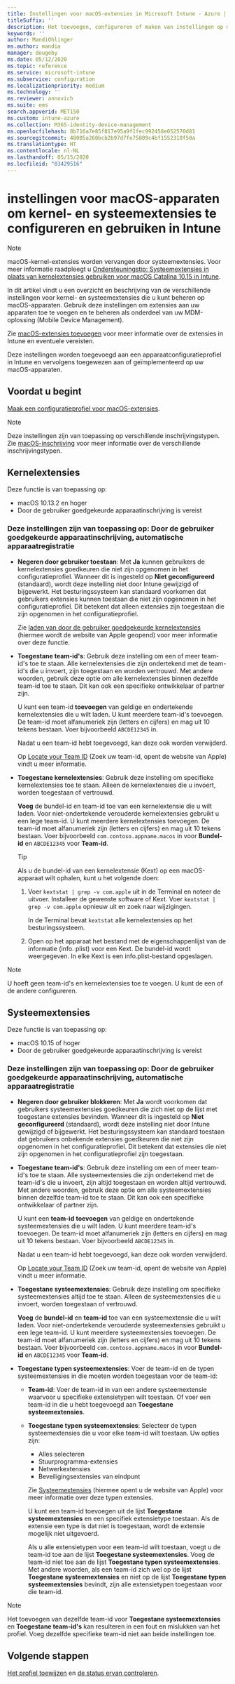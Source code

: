 ```yaml
---
title: Instellingen voor macOS-extensies in Microsoft Intune - Azure | Microsoft Docs
titleSuffix: ''
description: Het toevoegen, configureren of maken van instellingen op macOS-apparaten voor het gebruik van systeemextensies en kernelextensies. U kunt ook toestaan dat gebruikers goedgekeurde extensies overschrijven, alle extensies van een team-id toestaan of specifieke extensies of apps toestaan in Microsoft Intune.
keywords: ''
author: MandiOhlinger
ms.author: mandia
manager: dougeby
ms.date: 05/12/2020
ms.topic: reference
ms.service: microsoft-intune
ms.subservice: configuration
ms.localizationpriority: medium
ms.technology: ''
ms.reviewer: annovich
ms.suite: ems
search.appverid: MET150
ms.custom: intune-azure
ms.collection: M365-identity-device-management
ms.openlocfilehash: 8b716a7e85f817e95a9f1fec992458e052570d81
ms.sourcegitcommit: 48005a260bcb2b97d7fe75809c4bf1552318f50a
ms.translationtype: HT
ms.contentlocale: nl-NL
ms.lasthandoff: 05/15/2020
ms.locfileid: "83429516"
---
```

# <a name="macos-device-settings-to-configure-and-use-kernel-and-system-extensions-in-intune"></a>instellingen voor macOS-apparaten om kernel- en systeemextensies te configureren en gebruiken in Intune

> [!NOTE]
> macOS-kernel-extensies worden vervangen door systeemextensies. Voor meer informatie raadpleegt u [Ondersteuningstip: Systeemextensies in plaats van kernelextensies gebruiken voor macOS Catalina 10.15 in Intune](https://techcommunity.microsoft.com/t5/intune-customer-success/support-tip-using-system-extensions-instead-of-kernel-extensions/ba-p/1191413).

In dit artikel vindt u een overzicht en beschrijving van de verschillende instellingen voor kernel- en systeemextensies die u kunt beheren op macOS-apparaten. Gebruik deze instellingen om extensies aan uw apparaten toe te voegen en te beheren als onderdeel van uw MDM-oplossing (Mobile Device Management).

Zie [macOS-extensies toevoegen](kernel-extensions-overview-macos.md) voor meer informatie over de extensies in Intune en eventuele vereisten.

Deze instellingen worden toegevoegd aan een apparaatconfiguratieprofiel in Intune en vervolgens toegewezen aan of geïmplementeerd op uw macOS-apparaten.

## <a name="before-you-begin"></a>Voordat u begint

[Maak een configuratieprofiel voor macOS-extensies](kernel-extensions-overview-macos.md).

> [!NOTE]
> Deze instellingen zijn van toepassing op verschillende inschrijvingstypen. Zie [macOS-inschrijving](../enrollment/macos-enroll.md) voor meer informatie over de verschillende inschrijvingstypen.

## <a name="kernel-extensions"></a>Kernelextensies

Deze functie is van toepassing op:

- macOS 10.13.2 en hoger
- Door de gebruiker goedgekeurde apparaatinschrijving is vereist 

### <a name="settings-apply-to-user-approved-device-enrollment-automated-device-enrollment"></a>Deze instellingen zijn van toepassing op: Door de gebruiker goedgekeurde apparaatinschrijving, automatische apparaatregistratie

- **Negeren door gebruiker toestaan**: Met **Ja** kunnen gebruikers de kernelextensies goedkeuren die niet zijn opgenomen in het configuratieprofiel. Wanneer dit is ingesteld op **Niet geconfigureerd** (standaard), wordt deze instelling niet door Intune gewijzigd of bijgewerkt. Het besturingssysteem kan standaard voorkomen dat gebruikers extensies kunnen toestaan die niet zijn opgenomen in het configuratieprofiel. Dit betekent dat alleen extensies zijn toegestaan die zijn opgenomen in het configuratieprofiel.

  Zie [laden van door de gebruiker goedgekeurde kernelextensies](https://developer.apple.com/library/archive/technotes/tn2459/_index.html) (hiermee wordt de website van Apple geopend) voor meer informatie over deze functie.

- **Toegestane team-id's**: Gebruik deze instelling om een of meer team-id's toe te staan. Alle kernelextensies die zijn ondertekend met de team-id's die u invoert, zijn toegestaan en worden vertrouwd. Met andere woorden, gebruik deze optie om alle kernelextensies binnen dezelfde team-id toe te staan. Dit kan ook een specifieke ontwikkelaar of partner zijn.

  U kunt een team-id **toevoegen** van geldige en ondertekende kernelextensies die u wilt laden. U kunt meerdere team-id's toevoegen. De team-id moet alfanumeriek zijn (letters en cijfers) en mag uit 10 tekens bestaan. Voer bijvoorbeeld `ABCDE12345` in.

  Nadat u een team-id hebt toegevoegd, kan deze ook worden verwijderd.

  Op [Locate your Team ID](https://help.apple.com/developer-account/#/dev55c3c710c) (Zoek uw team-id, opent de website van Apple) vindt u meer informatie.

- **Toegestane kernelextensies**: Gebruik deze instelling om specifieke kernelextensies toe te staan. Alleen de kernelextensies die u invoert, worden toegestaan of vertrouwd.

  **Voeg** de bundel-id en team-id toe van een kernelextensie die u wilt laden. Voor niet-ondertekende verouderde kernelextensies gebruikt u een lege team-id. U kunt meerdere kernelextensies toevoegen. De team-id moet alfanumeriek zijn (letters en cijfers) en mag uit 10 tekens bestaan. Voer bijvoorbeeld `com.contoso.appname.macos` in voor **Bundel-id** en `ABCDE12345` voor **Team-id**.

  > [!TIP]
  > Als u de bundel-id van een kernelextensie (Kext) op een macOS-apparaat wilt ophalen, kunt u het volgende doen:
  >
  > 1. Voer `kextstat | grep -v com.apple` uit in de Terminal en noteer de uitvoer. Installeer de gewenste software of Kext. Voer `kextstat | grep -v com.apple` opnieuw uit en zoek naar wijzigingen.
  >
  >    In de Terminal bevat `kextstat` alle kernelextensies op het besturingssysteem. 
  >
  > 2. Open op het apparaat het bestand met de eigenschappenlijst van de informatie (info. plist) voor een Kext. De bundel-id wordt weergegeven. In elke Kext is een info.plist-bestand opgeslagen.

> [!NOTE]
> U hoeft geen team-id's en kernelextensies toe te voegen. U kunt de een of de andere configureren.

## <a name="system-extensions"></a>Systeemextensies

Deze functie is van toepassing op:

- macOS 10.15 of hoger
- Door de gebruiker goedgekeurde apparaatinschrijving is vereist

### <a name="settings-apply-to-user-approved-device-enrollment-automated-device-enrollment"></a>Deze instellingen zijn van toepassing op: Door de gebruiker goedgekeurde apparaatinschrijving, automatische apparaatregistratie

- **Negeren door gebruiker blokkeren**: Met **Ja** wordt voorkomen dat gebruikers systeemextensies goedkeuren die zich niet op de lijst met toegestane extensies bevinden. Wanneer dit is ingesteld op **Niet geconfigureerd** (standaard), wordt deze instelling niet door Intune gewijzigd of bijgewerkt. Het besturingssysteem kan standaard toestaan dat gebruikers onbekende extensies goedkeuren die niet zijn opgenomen in het configuratieprofiel. Dit betekent dat extensies die niet zijn opgenomen in het configuratieprofiel zijn toegestaan.

- **Toegestane team-id's**: Gebruik deze instelling om een of meer team-id's toe te staan. Alle systeemextensies die zijn ondertekend met de team-id's die u invoert, zijn altijd toegestaan en worden altijd vertrouwd. Met andere woorden, gebruik deze optie om alle systeemextensies binnen dezelfde team-id toe te staan. Dit kan ook een specifieke ontwikkelaar of partner zijn.

  U kunt een **team-id** **toevoegen** van geldige en ondertekende systeemextensies die u wilt laden. U kunt meerdere team-id's toevoegen. De team-id moet alfanumeriek zijn (letters en cijfers) en mag uit 10 tekens bestaan. Voer bijvoorbeeld `ABCDE12345` in.

  Nadat u een team-id hebt toegevoegd, kan deze ook worden verwijderd.

  Op [Locate your Team ID](https://help.apple.com/developer-account/#/dev55c3c710c) (Zoek uw team-id, opent de website van Apple) vindt u meer informatie.

- **Toegestane systeemextensies**: Gebruik deze instelling om specifieke systeemextensies altijd toe te staan. Alleen de systeemextensies die u invoert, worden toegestaan of vertrouwd.

  **Voeg** de **bundel-id** en **team-id** toe van een systeemextensie die u wilt laden. Voor niet-ondertekende verouderde systeemextensies gebruikt u een lege team-id. U kunt meerdere systeemextensies toevoegen. De team-id moet alfanumeriek zijn (letters en cijfers) en mag uit 10 tekens bestaan. Voer bijvoorbeeld `com.contoso.appname.macos` in voor **Bundel-id** en `ABCDE12345` voor **Team-id**.

- **Toegestane typen systeemextensies**: Voer de team-id en de typen systeemextensies in die moeten worden toegestaan voor de team-id:
  - **Team-id**: Voer de team-id in van een andere systeemextensie waarvoor u specifieke extensietypen wilt toestaan. Of voer een team-id in die u hebt toegevoegd aan **Toegestane systeemextensies**.
  - **Toegestane typen systeemextensies**: Selecteer de typen systeemextensies die u voor elke team-id wilt toestaan. Uw opties zijn:
    - Alles selecteren
    - Stuurprogramma-extensies
    - Netwerkextensies
    - Beveiligingsextensies van eindpunt

    Zie [Systeemextensies](https://developer.apple.com/system-extensions/) (hiermee opent u de website van Apple) voor meer informatie over deze typen extensies.

    U kunt een team-id toevoegen uit de lijst **Toegestane systeemextensies** en een specifiek extensietype toestaan. Als de extensie een type is dat niet is toegestaan, wordt de extensie mogelijk niet uitgevoerd.

    Als u alle extensietypen voor een team-id wilt toestaan, voegt u de team-id toe aan de lijst **Toegestane systeemextensies**. Voeg de team-id niet toe aan de lijst **Toegestane typen systeemextensies**. Met andere woorden, als een team-id zich wel op de lijst **Toegestane systeemextensies** en niet op de lijst **Toegestane typen systeemextensies** bevindt, zijn alle extensietypen toegestaan voor die team-id.

> [!NOTE]
> Het toevoegen van dezelfde team-id voor **Toegestane systeemextensies** en **Toegestane team-id's** kan resulteren in een fout en mislukken van het profiel. Voeg dezelfde specifieke team-id niet aan beide instellingen toe. 

## <a name="next-steps"></a>Volgende stappen

[Het profiel toewijzen](device-profile-assign.md) en [de status ervan controleren](device-profile-monitor.md).
